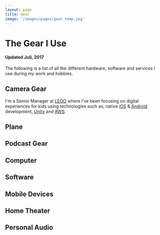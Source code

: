 ```yaml
---
layout: page
title: Gear
image: '/images/pages/gear_temp.jpg'
---
```

# The Gear I Use 
#### Updated Juli, 2017

The following is a list of all the different hardware, software and services I use during my work and hobbies.

## Camera Gear
I'm a Senior Manager at [LEGO](https://lego.com) where I've been focusing on digital experiences for kids using technologies such as; native [iOS](http://developer.apple.com) & [Android](https://developers.google.com) development, [Unity](http://unity3d.com) and [AWS](https://aws.amazon.com).

## Plane

## Podcast Gear

## Computer

## Software

## Mobile Devices

## Home Theater

## Personal Audio
